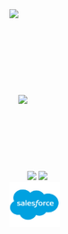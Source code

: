 <!--
**cmagaldi79/cmagaldi79** is a ✨ _special_ ✨ repository because its `README.md` (this file) appears on your GitHub profile.

Here are some ideas to get you started:

- 🔭 I’m currently working on ...
- 🌱 I’m currently learning ...
- 👯 I’m looking to collaborate on ...
- 🤔 I’m looking for help with ...
- 💬 Ask me about ...
- 📫 How to reach me: ...
- 😄 Pronouns: ...
- ⚡ Fun fact: ...
-->

<a href="https://github.com/cmagaldi79">

<div>	
<img height="180em" align=left src="https://github-readme-stats-ruby-theta.vercel.app/api/?username=cmagaldi79&amp;repo=learning&show_icons=true@include_all_commits=true&count_private=true&theme=dark"/>
</div>

</br>
</br>
</br>
</br>
</br>
</br>
</br>
</br>
</br>

<div>
<img height="150em" align=left src="https://github-readme-stats-ruby-theta.vercel.app/api/top-langs/?username=cmagaldi79&layout=compact&langs_count=7&theme=dark"/>
</div>

</br>
</br>
</br>
</br>
</br>
</br>
</br>
</br>

<div>
<a href="https://www.linkedin.com/in/carlos-magaldi-344753a9/" target="_blank"><img src="https://img.shields.io/badge/-LinkedIn-%230077B5?style=for-the-badge&logo=linkedin&logoColor=white" target="_blank"></a> 
<a href = "mailto:cmagaldi79@gmail.com"><img src="https://img.shields.io/badge/-Gmail-%23333?style=for-the-badge&logo=gmail&logoColor=white" target="_blank"></a>
</div>

<div>
<img align="center" alt="cmagaldi79-salesforce" height="80" width="90" src="https://raw.githubusercontent.com/devicons/devicon/master/icons/salesforce/salesforce-plain.svg">
</div>

<div style="display: inline_block"/>
</div>
